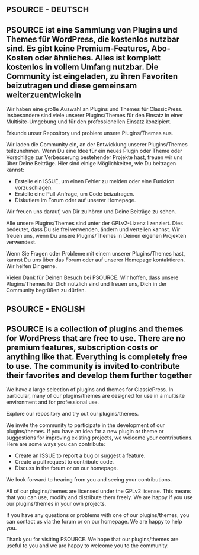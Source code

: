 ## PSOURCE - DEUTSCH
## PSOURCE ist eine Sammlung von Plugins und Themes für WordPress, die kostenlos nutzbar sind. Es gibt keine Premium-Features, Abo-Kosten oder ähnliches. Alles ist komplett kostenlos in vollem Umfang nutzbar. Die Community ist eingeladen, zu ihren Favoriten beizutragen und diese gemeinsam weiterzuentwickeln

Wir haben eine große Auswahl an Plugins und Themes für ClassicPress. Insbesondere sind viele unserer Plugins/Themes für den Einsatz in einer Multisite-Umgebung und für den professionellen Einsatz konzipiert.

Erkunde unser Repository und probiere unsere Plugins/Themes aus.

Wir laden die Community ein, an der Entwicklung unserer Plugins/Themes teilzunehmen. Wenn Du eine Idee für ein neues Plugin oder Theme oder Vorschläge zur Verbesserung bestehender Projekte hast, freuen wir uns über Deine Beiträge. Hier sind einige Möglichkeiten, wie Du beitragen kannst:

* Erstelle ein ISSUE, um einen Fehler zu melden oder eine Funktion vorzuschlagen. 
* Erstelle eine Pull-Anfrage, um Code beizutragen. 
* Diskutiere im Forum oder auf unserer Homepage. 

Wir freuen uns darauf, von Dir zu hören und Deine Beiträge zu sehen.

Alle unsere Plugins/Themes sind unter der GPLv2-Lizenz lizenziert. Dies bedeutet, dass Du sie frei verwenden, ändern und verteilen kannst. Wir freuen uns, wenn Du unsere Plugins/Themes in Deinen eigenen Projekten verwendest.

Wenn Sie Fragen oder Probleme mit einem unserer Plugins/Themes hast, kannst Du uns über das Forum oder auf unserer Homepage kontaktieren. Wir helfen Dir gerne.

Vielen Dank für Deinen Besuch bei PSOURCE. Wir hoffen, dass unsere Plugins/Themes für Dich nützlich sind und freuen uns, Dich in der Community begrüßen zu dürfen.

## PSOURCE - ENGLISH
## PSOURCE is a collection of plugins and themes for WordPress that are free to use. There are no premium features, subscription costs or anything like that. Everything is completely free to use. The community is invited to contribute their favorites and develop them further together

We have a large selection of plugins and themes for ClassicPress. In particular, many of our plugins/themes are designed for use in a multisite environment and for professional use.

Explore our repository and try out our plugins/themes.

We invite the community to participate in the development of our plugins/themes. If you have an idea for a new plugin or theme or suggestions for improving existing projects, we welcome your contributions. Here are some ways you can contribute:

* Create an ISSUE to report a bug or suggest a feature.
* Create a pull request to contribute code.
* Discuss in the forum or on our homepage.

We look forward to hearing from you and seeing your contributions.

All of our plugins/themes are licensed under the GPLv2 license. This means that you can use, modify and distribute them freely. We are happy if you use our plugins/themes in your own projects.

If you have any questions or problems with one of our plugins/themes, you can contact us via the forum or on our homepage. We are happy to help you.

Thank you for visiting PSOURCE. We hope that our plugins/themes are useful to you and we are happy to welcome you to the community.
